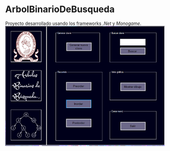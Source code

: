﻿# ArbolBinarioDeBusqueda

Proyecto desarrollado usando los frameworks *.Net* y *Monogame*.
![Previa](https://raw.githubusercontent.com/us21003/ArbolBinarioDeBusqueda/main/ArbolBinarioDeBusqueda/screenshot.png)
